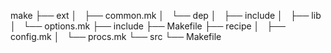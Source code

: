 make
├── ext
│   ├── common.mk
│   └── dep
│       ├── include
│       ├── lib
│       └── options.mk
├── include
├── Makefile
├── recipe
│   ├── config.mk
│   └── procs.mk
└── src
    └── Makefile
